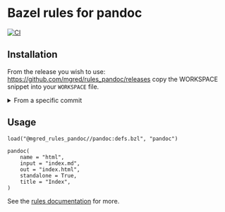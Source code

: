 # Bazel rules for pandoc

[![CI](https://github.com/mgred/rules_pandoc/actions/workflows/ci.yaml/badge.svg)](https://github.com/mgred/rules_pandoc/actions/workflows/ci.yaml)

## Installation

From the release you wish to use:
<https://github.com/mgred/rules_pandoc/releases>
copy the WORKSPACE snippet into your `WORKSPACE` file.

<details>

<summary>From a specific commit</summary>

To use a commit rather than a release, you can point at any SHA of the repo.

For example to use commit `abc123`:

1. Replace `url = "https://github.com/mgred/rules_pandoc/releases/download/v0.1.0/rules_pandoc-v0.1.0.tar.gz"` with a GitHub-provided source archive like `url = "https://github.com/mgred/rules_pandoc/archive/abc123.tar.gz"`
1. Replace `strip_prefix = "rules_pandoc-0.1.0"` with `strip_prefix = "rules_pandoc-abc123"`
1. Update the `sha256`. The easiest way to do this is to comment out the line, then Bazel will
   print a message with the correct value. Note that GitHub source archives don't have a strong
   guarantee on the sha256 stability, see
   <https://github.blog/2023-02-21-update-on-the-future-stability-of-source-code-archives-and-hashes/>

</details>

## Usage

```starlark
load("@mgred_rules_pandoc//pandoc:defs.bzl", "pandoc")

pandoc(
    name = "html",
    input = "index.md",
    out = "index.html",
    standalone = True,
    title = "Index",
)
```

See the [rules documentation](https://github.com/mgred/rules_pandoc/blob/main/docs/rules.md) for more.
